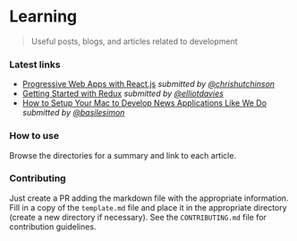 # Learning

> Useful posts, blogs, and articles related to development


### Latest links

- [Progressive Web Apps with React.js](https://github.com/times/learning/blob/master/react/progressive-web-apps-with-react-js.md) _submitted by [@chrishutchinson](https://github.com/chrishutchinson)_
- [Getting Started with Redux](https://github.com/times/learning/blob/master/redux/getting-started-with-redux.md) _submitted by [@elliotdavies](https://github.com/elliotdavies)_
- [How to Setup Your Mac to Develop News Applications Like We Do](https://github.com/times/learning/blob/master/setup/how-to-setup-your-mac-to-develop-news-applications-like-we-do.md) _submitted by [@basilesimon](https://github.com/basilesimon)_


### How to use

Browse the directories for a summary and link to each article.


### Contributing

Just create a PR adding the markdown file with the appropriate information. Fill in a copy of the `template.md` file and place it in the appropriate directory (create a new directory if necessary). See the `CONTRIBUTING.md` file for contribution guidelines.
